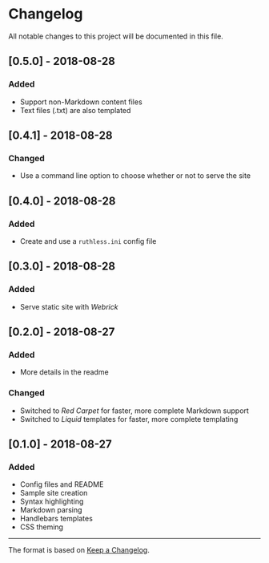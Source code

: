# Changelog

All notable changes to this project will be documented in this file.

## [0.5.0] - 2018-08-28

### Added

- Support non-Markdown content files
- Text files (.txt) are also templated

## [0.4.1] - 2018-08-28

### Changed

- Use a command line option to choose whether or not to serve the site

## [0.4.0] - 2018-08-28

### Added

- Create and use a ```ruthless.ini``` config file

## [0.3.0] - 2018-08-28

### Added

- Serve static site with *Webrick*

## [0.2.0] - 2018-08-27

### Added

- More details in the readme

### Changed

- Switched to *Red Carpet* for faster, more complete Markdown support
- Switched to *Liquid* templates for faster, more complete templating

## [0.1.0] - 2018-08-27

### Added

- Config files and README
- Sample site creation
- Syntax highlighting
- Markdown parsing
- Handlebars templates
- CSS theming

---

The format is based on [Keep a Changelog](http://keepachangelog.com/en/1.0.0/).
